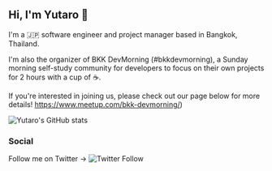 ## Hi, I'm Yutaro 👋
I'm a 🇯🇵 software engineer and project manager based in Bangkok, Thailand.

I'm also the organizer of BKK DevMorning (#bkkdevmorning), a Sunday morning self-study community for developers to focus on their own projects for 2 hours with a cup of ☕.

If you're interested in joining us, please check out our page below for more details!
https://www.meetup.com/bkk-devmorning/)

![Yutaro's GitHub stats](https://github-readme-stats.vercel.app/api?username=smtrdev&count_private=true&show_icons=true&theme=dracula)

### Social
Follow me on Twitter -> ![Twitter Follow](https://img.shields.io/twitter/follow/smtrdev?style=social)

